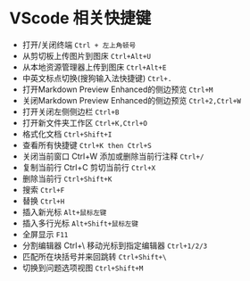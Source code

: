 # VScode 相关快捷键

* 打开/关闭终端 `Ctrl + 左上角顿号`
* 从剪切板上传图片到图床 `Ctrl+Alt+U`  
* 从本地资源管理器上传到图床 `Ctrl+Alt+E`  
* 中英文标点切换(搜狗输入法快捷键) `Ctrl+.`
* 打开Markdown Preview Enhanced的侧边预览 `Ctrl+M`
* 关闭Markdown Preview Enhanced的侧边预览 `Ctrl+2,Ctrl+W`
* 打开关闭左侧侧边栏 `Ctrl+B`
* 打开新文件夹工作区 `Ctrl+K,Ctrl+O`
* 格式化文档 `Ctrl+Shift+I`
* 查看所有快捷键  `Ctrl+K then Ctrl+S`
* 关闭当前窗口 Ctrl+W 添加或删除当前行注释 `Ctrl+/`
* 复制当前行 Ctrl+C 剪切当前行 `Ctrl+X`
* 删除当前行 `Ctrl+Shift+K`
* 搜索 `Ctrl+F`
* 替换 `Ctrl+H`
* 插入新光标 `Alt+鼠标左键`
* 插入多行光标 `Alt+Shift+鼠标左键`
* 全屏显示 `F11`
* 分割编辑器 Ctrl+\ 移动光标到指定编辑器 `Ctrl+1/2/3`
* 匹配所在块括号并来回跳转 `Ctrl+Shift+\`
* 切换到问题选项视图 `Ctrl+Shift+M`
